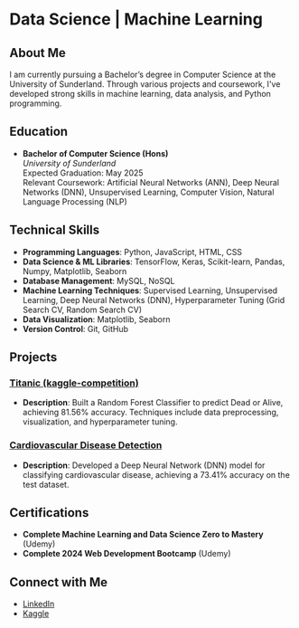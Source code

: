 # Data Science | Machine Learning

## About Me
I am currently pursuing a Bachelor’s degree in Computer Science at the University of Sunderland. Through various projects and coursework, I've developed strong skills in machine learning, data analysis, and Python programming.

## Education
- **Bachelor of Computer Science (Hons)**  
  *University of Sunderland*  
  Expected Graduation: May 2025  
  Relevant Coursework: Artificial Neural Networks (ANN), Deep Neural Networks (DNN), Unsupervised Learning, Computer Vision, Natural Language Processing (NLP)

## Technical Skills
- **Programming Languages**: Python, JavaScript, HTML, CSS
- **Data Science & ML Libraries**: TensorFlow, Keras, Scikit-learn, Pandas, Numpy, Matplotlib, Seaborn
- **Database Management**: MySQL, NoSQL
- **Machine Learning Techniques**: Supervised Learning, Unsupervised Learning, Deep Neural Networks (DNN), Hyperparameter Tuning (Grid Search CV, Random Search CV)
- **Data Visualization**: Matplotlib, Seaborn
- **Version Control**: Git, GitHub

## Projects
### [Titanic (kaggle-competition)](https://www.kaggle.com/code/phonemyatkyawthu/titanic-competition-phone-myat-kyaw-thu)
- **Description**: Built a Random Forest Classifier to predict Dead or Alive, achieving 81.56% accuracy. Techniques include data preprocessing, visualization, and hyperparameter tuning.

### [Cardiovascular Disease Detection](https://www.kaggle.com/code/phonemyatkyawthu/cardiovascular-disease-phone-myat-kyaw-thu)
- **Description**: Developed a Deep Neural Network (DNN) model for classifying cardiovascular disease, achieving a 73.41% accuracy on the test dataset.

## Certifications
- **Complete Machine Learning and Data Science Zero to Mastery** (Udemy)
- **Complete 2024 Web Development Bootcamp** (Udemy)

## Connect with Me
- [LinkedIn](https://www.linkedin.com/in/phonemyatkyawthu/)
- [Kaggle](https://www.kaggle.com/phonemyatkyawthu)
